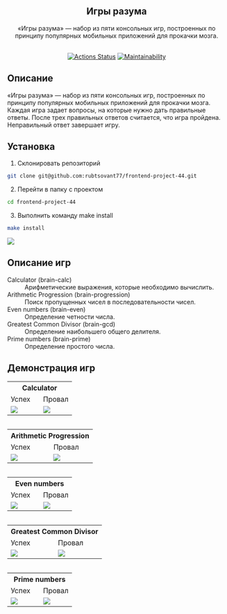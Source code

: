 <h2 align="center">
Игры разума
<br>
</h2>
<div align="center">
«Игры разума» — набор из пяти консольных игр, построенных по принципу популярных мобильных приложений для прокачки мозга. 
</div>
<br>
<div align="center">

[![Actions Status](https://github.com/rubtsovant77/frontend-project-44/actions/workflows/hexlet-check.yml/badge.svg)](https://github.com/rubtsovant77/frontend-project-44/actions) 
[![Maintainability](https://api.codeclimate.com/v1/badges/54cbc918938b0b260952/maintainability)](https://codeclimate.com/github/rubtsovant77/frontend-project-44/maintainability)

</div>

## Описание 

«Игры разума» — набор из пяти консольных игр, построенных по принципу популярных мобильных приложений для прокачки мозга. Каждая игра задает вопросы, на которые нужно дать правильные ответы. После трех правильных ответов считается, что игра пройдена. Неправильный ответ завершает игру.

## Установка
1. Склонировать репозиторий
```bash
git clone git@github.com:rubtsovant77/frontend-project-44.git
```
2. Перейти в папку с проектом
```bash
cd frontend-project-44
```
3. Выполнить команду make install
```bash
make install
```
<a href="https://asciinema.org/a/PKapE2GnnVQEsQILU4MJ6cHj4" target="_blank"><img src="https://asciinema.org/a/PKapE2GnnVQEsQILU4MJ6cHj4.svg" /></a>

## Описание игр
<dl>
  <dt>Calculator (brain-calc)</dt>
  <dd>Арифметические выражения, которые необходимо вычислить.</dd>

  <dt>Arithmetic Progression (brain-progression)</dt>
  <dd>Поиск пропущенных чисел в последовательности чисел.</dd>

  <dt>Even numbers (brain-even)</dt>
  <dd>Определение четности числа.</dd>

  <dt>Greatest Common Divisor (brain-gcd)</dt>
  <dd>Определение наибольшего общего делителя.</dd>

  <dt>Prime numbers (brain-prime)</dt>
  <dd>Определение простого числа.</dd>
</dl>

## Демонстрация игр
<table>
  <tr>
    <th colspan="2">Calculator</th>
  </tr>
  <tr>
    <td style="width: 50%;">Успех</td>
    <td style="width: 50%;">Провал</td>
  </tr>
  <tr>
    <td style="width: 50%;">
      <a href="https://asciinema.org/a/JcvV5ifcV6STOT219czATPoRi" target="_blank"><img src="https://asciinema.org/a/JcvV5ifcV6STOT219czATPoRi.svg" /></a>
    </td>
    <td style="width: 50%;">
      <a href="https://asciinema.org/a/MMOioD2VYAMA4SKGJQlajZ8ff" target="_blank"><img src="https://asciinema.org/a/MMOioD2VYAMA4SKGJQlajZ8ff.svg" /></a>
    </td>
  </tr>
<table>

<table>
  <tr>
    <th colspan="2">Arithmetic Progression</th>
  </tr>
  <tr>
    <td style="width: 50%;">Успех</td>
    <td style="width: 50%;">Провал</td>
  </tr>
  <tr>
    <td style="width: 50%;">
      <a href="https://asciinema.org/a/ODw7zQvThaxcvcbIA3xeY3XfN" target="_blank"><img src="https://asciinema.org/a/ODw7zQvThaxcvcbIA3xeY3XfN" /></a>
    </td>
    <td style="width: 50%;">
      <a href="https://asciinema.org/a/ifBDP4cMj4Y4xL4AQO9s7wH0i" target="_blank"><img src="https://asciinema.org/a/ifBDP4cMj4Y4xL4AQO9s7wH0i" /></a>
    </td>
  </tr>
<table>

<table>
  <tr>
    <th colspan="2">Even numbers</th>
  </tr>
  <tr>
    <td style="width: 50%;">Успех</td>
    <td style="width: 50%;">Провал</td>
  </tr>
  <tr>
    <td style="width: 50%;">
      <a href="https://asciinema.org/a/JBFGArwdqN2q68JdWvpUbj5q6" target="_blank"><img src="https://asciinema.org/a/JBFGArwdqN2q68JdWvpUbj5q6" /></a>
    </td>
    <td style="width: 50%;">
      <a href="https://asciinema.org/a/nODeUdGoSbg0a3rxrBxk8l8U6" target="_blank"><img src="https://asciinema.org/a/nODeUdGoSbg0a3rxrBxk8l8U6" /></a>
    </td>
  </tr>
<table>

<table>
  <tr>
    <th colspan="2">Greatest Common Divisor</th>
  </tr>
  <tr>
    <td style="width: 50%;">Успех</td>
    <td style="width: 50%;">Провал</td>
  </tr>
  <tr>
    <td style="width: 50%;">
      <a href="https://asciinema.org/a/BeLE3cQFjkhQZI4ax1U76EtM6" target="_blank"><img src="https://asciinema.org/a/BeLE3cQFjkhQZI4ax1U76EtM6" /></a>
    </td>
    <td style="width: 50%;">
      <a href="https://asciinema.org/a/U53bUluwUuFuv1AardFqgJHJF" target="_blank"><img src="https://asciinema.org/a/U53bUluwUuFuv1AardFqgJHJF" /></a>
    </td>
  </tr>
<table>

<table>
  <tr>
    <th colspan="2">Prime numbers</th>
  </tr>
  <tr>
    <td style="width: 50%;">Успех</td>
    <td style="width: 50%;">Провал</td>
  </tr>
  <tr>
    <td style="width: 50%;">
      <a href="https://asciinema.org/a/NNj4JAGI39AQc0ooaKKpni2Sg" target="_blank"><img src="https://asciinema.org/a/NNj4JAGI39AQc0ooaKKpni2Sg" /></a>
    </td>
    <td style="width: 50%;">
      <a href="https://asciinema.org/a/WVK8z0LZgpV7m5ySo76CgG1iy" target="_blank"><img src="https://asciinema.org/a/WVK8z0LZgpV7m5ySo76CgG1iy" /></a>
    </td>
  </tr>
<table>